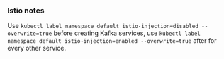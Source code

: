 ### Istio notes
Use `kubectl label namespace default istio-injection=disabled --overwrite=true`
before creating Kafka services, use `kubectl label namespace default istio-injection=enabled --overwrite=true`
after for every other service.
